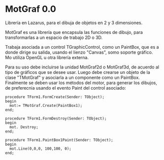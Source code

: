 MotGraf 0.0
===========

Librería en Lazarus, para el dibuja de objetos en 2 y 3 dimensiones.

MotGraf es una librería que encapsula las funciones de dibujo, para transformarlas a un espacio de trabajo 2D o 3D.

Trabaja asociada a un control TGraphicControl, como un PaintBox, que es a donde dirige su salida, usando el lienzo "Canvas", somo soporte gráfico. Mo utiliza OpenGL u otra librería externa.

Para su uso debe incluirse la unidad MotGraf2d o MotGraf3d, de acuerdo al tipo de gráficos que se desee usar. Luego debe crearse un objeto de la clase "TMotGraf" y asociarla a un componente como un PaintBox. Finalmente se deben usar los métodos del motor, para generar los dibujos, de preferecnia usando el evento Paint del control asociado:

```
procedure TForm1.FormCreate(Sender: TObject);
begin
  mot:= TMotGraf.Create(PaintBox1);
end;

procedure TForm1.FormDestroy(Sender: TObject);
begin
  mot. Destroy;
end;

procedure TForm1.PaintBox1Paint(Sender: TObject);
begin
  mot.Line(0,0,0, 100,100, 0);
end;
```